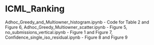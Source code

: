 # ICML_Ranking

Adhoc_Greedy_and_Multiowner_histogram.ipynb - Code for Table 2 and Figure 6, 
Adhoc_Greedy_Multiowner_scatter.ipynb - Figure 5, 
no_submissions_vertical.ipynb - Figure 1 and Figure 7, 
Confidence_single_iso_residual.ipynb - Figure 8 and Figure 9
